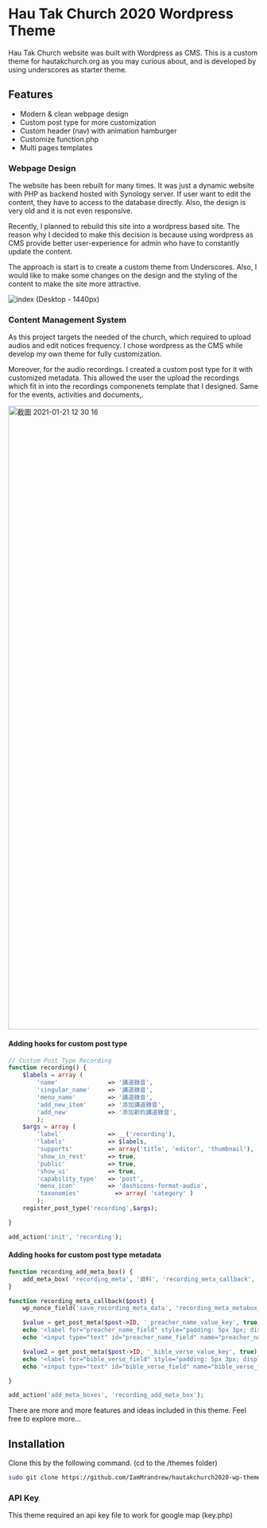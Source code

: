 # Hau Tak Church 2020 Wordpress Theme

Hau Tak Church website was built with Wordpress as CMS. This is a custom theme for hautakchurch.org as you may curious about, and is developed by using underscores as starter theme.

## Features

- Modern & clean webpage design
- Custom post type for more customization
- Custom header (nav) with animation hamburger
- Customize function.php
- Multi pages templates

### Webpage Design

The website has been rebuilt for many times. It was just a dynamic website with PHP as backend hosted with Synology server. If user want to edit the content, they have to access to the database directly. Also, the design is very old and it is not even responsive.

Recently, I planned to rebuild this site into a wordpress based site. The reason why I decided to make this decision is because using wordpress as CMS provide better user-experience for admin who have to constantly update the content.

The approach is start is to create a custom theme from Underscores. Also, I would like to make some changes on the design and the styling of the content to make the site more attractive.

![index (Desktop - 1440px)](https://user-images.githubusercontent.com/62586450/105279788-45b31480-5be3-11eb-8362-36f25f4b62b7.jpg)

### Content Management System

As this project targets the needed of the church, which required to upload audios and edit notices frequency. I chose wordpress as the CMS while develop my own theme for fully customization.

Moreover, for the audio recordings. I created a custom post type for it with customized metadata. This allowed the user the upload the recordings which fit in into the recordings componenets template that I designed. Same for the events, activities and documents,.

<img width="1255" alt="截圖 2021-01-21 12 30 16" src="https://user-images.githubusercontent.com/62586450/105280307-6cbe1600-5be4-11eb-8a27-cc3dea081a5f.png">

#### Adding hooks for custom post type

```php
// Custom Post Type Recording
function recording() {
	$labels = array (
		'name'				=> '講道錄音',
		'singular_name' 	=> '講道錄音',
		'menu_name'			=> '講道錄音',
		'add_new_item' 		=> '添加講道錄音',
		'add_new' 			=> '添加新的講道錄音',
		);
	$args = array (
		'label'				=> __('recording'),
		'labels'			=> $labels,
		'supports'			=> array('title', 'editor', 'thumbnail'),
		'show_in_rest' 		=> true,
		'public'			=> true,
		'show_ui'			=> true,
		'capability_type'	=> 'post',
		'menu_icon'			=> 'dashicons-format-audio',
		'taxonomies'          => array( 'category' )
		);
	register_post_type('recording',$args);

}

add_action('init', 'recording');
```

#### Adding hooks for custom post type metadata

```php
function recording_add_meta_box() {
	add_meta_box( 'recording_meta', '資料', 'recording_meta_callback', 'recording','side');
}

function recording_meta_callback($post) {
	wp_nonce_field('save_recording_meta_data', 'recording_meta_metabox_nounce');

	$value = get_post_meta($post->ID, '_preacher_name_value_key', true);
	echo '<label for="preacher_name_field" style="padding: 5px 3px; display: block">講員</label>';
	echo '<input type="text" id="preacher_name_field" name="preacher_name_field" style="margin-bottom: 10px" value="' .esc_attr($value).'" />';

	$value2 = get_post_meta($post->ID, '_bible_verse_value_key', true);
	echo '<label for="bible_verse_field" style="padding: 5px 3px; display: block">經文</label>';
	echo '<input type="text" id="bible_verse_field" name="bible_verse_field" value="' .esc_attr($value2).'" />';

}

add_action('add_meta_boxes', 'recording_add_meta_box');
```

There are more and more features and ideas included in this theme. Feel free to explore more...

## Installation

Clone this by the following command. (cd to the /themes folder)

```sh
sudo git clone https://github.com/IamMrandrew/hautakchurch2020-wp-theme.git
```

### API Key

This theme required an api key file to work for google map (key.php)
